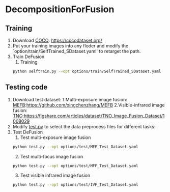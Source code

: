# DecompositionForFusion

Training
----------
1. Download [COCO](https://github.com/cocodataset/cocoapi): https://cocodataset.org/
2. Put your training images into any floder and modify the `option/train/SelfTrained_SDataset.yaml' to retarget the path.
3. Train DeFusion
    1. Training
    ```bash
    python selftrain.py --opt options/train/SelfTrained_SDataset.yaml
    ```


Testing code
----------

1. Download test dataset:
    1.Multi-exposure image fusion: [MEFB](https://github.com/xingchenzhang/MEFB):https://github.com/xingchenzhang/MEFB 
    2.Visible-infrared image fusion: [TNO](https://figshare.com/articles/dataset/TNO_Image_Fusion_Dataset/1008029):https://figshare.com/articles/dataset/TNO_Image_Fusion_Dataset/1008029
3. Modify [test.py](test.py) to select the data preprocess files for different tasks: 
4. Test DeFusion
    1. Test multi-exposure image fusion
    ```bash
    python test.py --opt options/test/MEF_Test_Dataset.yaml
    ```
    2. Test multi-focus image fusion
    ```bash
    python test.py --opt options/test/MFF_Test_Dataset.yaml
    ```
    3. Test visible infrared image fusion
    ```bash
    python test.py --opt options/test/IVF_Test_Dataset.yaml
    ```
